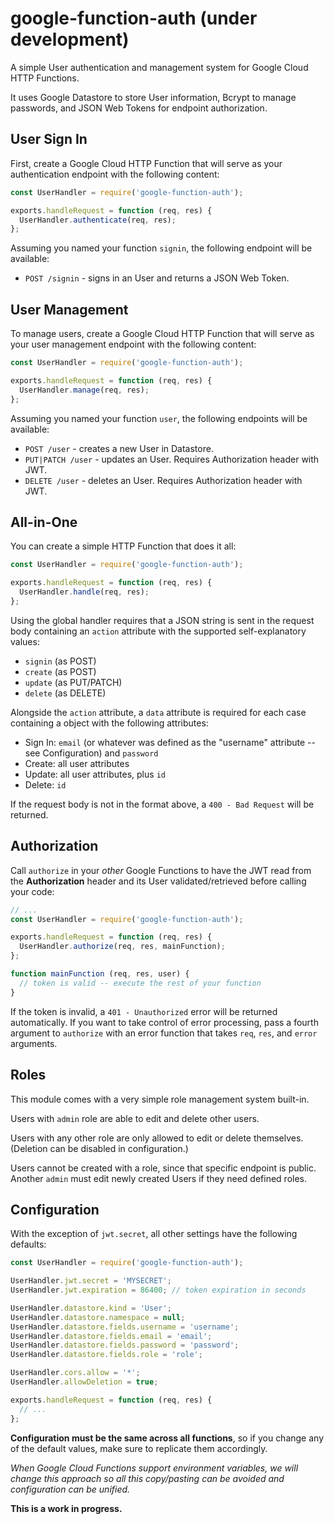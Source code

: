 # google-function-auth (under development)

A simple User authentication and management system for Google Cloud HTTP Functions.

It uses Google Datastore to store User information, Bcrypt to manage passwords, and JSON Web Tokens for endpoint authorization.

## User Sign In

First, create a Google Cloud HTTP Function that will serve as your authentication endpoint with the following content:

```javascript
const UserHandler = require('google-function-auth');

exports.handleRequest = function (req, res) {
  UserHandler.authenticate(req, res);
};
```

Assuming you named your function `signin`, the following endpoint will be available:

* `POST /signin` - signs in an User and returns a JSON Web Token.

## User Management

To manage users, create a Google Cloud HTTP Function that will serve as your user management endpoint with the following content:

```javascript
const UserHandler = require('google-function-auth');

exports.handleRequest = function (req, res) {
  UserHandler.manage(req, res);
};
```

Assuming you named your function `user`, the following endpoints will be available:

* `POST /user` - creates a new User in Datastore.
* `PUT|PATCH /user` - updates an User. Requires Authorization header with JWT.
* `DELETE /user` - deletes an User. Requires Authorization header with JWT.

## All-in-One

You can create a simple HTTP Function that does it all:

```javascript
const UserHandler = require('google-function-auth');

exports.handleRequest = function (req, res) {
  UserHandler.handle(req, res);
};
```

Using the global handler requires that a JSON string is sent in the request body containing an `action` attribute with the supported self-explanatory values:

* `signin` (as POST)
* `create` (as POST)
* `update` (as PUT/PATCH)
* `delete` (as DELETE)

Alongside the `action` attribute, a `data` attribute is required for each case containing a object with the following attributes:

* Sign In: `email` (or whatever was defined as the "username" attribute -- see Configuration) and `password`
* Create: all user attributes
* Update: all user attributes, plus `id`
* Delete: `id`

If the request body is not in the format above, a `400 - Bad Request` will be returned.

## Authorization

Call `authorize` in your _other_ Google Functions to have the JWT read from the __Authorization__ header and its User validated/retrieved before calling your code:

```javascript
// ... 
const UserHandler = require('google-function-auth');

exports.handleRequest = function (req, res) {
  UserHandler.authorize(req, res, mainFunction);
};

function mainFunction (req, res, user) {
  // token is valid -- execute the rest of your function
}

```

If the token is invalid, a `401 - Unauthorized` error will be returned automatically. If you want to take control of error processing, pass a fourth argument to `authorize` with an error function that takes `req`, `res`, and `error` arguments.

## Roles

This module comes with a very simple role management system built-in.

Users with `admin` role are able to edit and delete other users.

Users with any other role are only allowed to edit or delete themselves. (Deletion can be disabled in configuration.)

Users cannot be created with a role, since that specific endpoint is public. Another `admin` must edit newly created Users if they need defined roles.

## Configuration

With the exception of `jwt.secret`, all other settings have the following defaults:

```javascript
const UserHandler = require('google-function-auth');

UserHandler.jwt.secret = 'MYSECRET';
UserHandler.jwt.expiration = 86400; // token expiration in seconds

UserHandler.datastore.kind = 'User';
UserHandler.datastore.namespace = null;
UserHandler.datastore.fields.username = 'username';
UserHandler.datastore.fields.email = 'email';
UserHandler.datastore.fields.password = 'password';
UserHandler.datastore.fields.role = 'role';

UserHandler.cors.allow = '*';
UserHandler.allowDeletion = true;

exports.handleRequest = function (req, res) {
  // ...
};
```

__Configuration must be the same across all functions__, so if you change any of the default values, make sure to replicate them accordingly.

_When Google Cloud Functions support environment variables, we will change this approach so all this copy/pasting can be avoided and configuration can be unified._

__This is a work in progress.__
